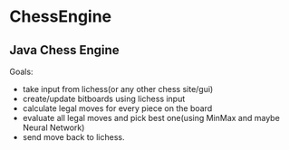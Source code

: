 # ChessEngine

Java Chess Engine
---------------------

Goals:
- take input from lichess(or any other chess site/gui)
- create/update bitboards using lichess input
- calculate legal moves for every piece on the board
- evaluate all legal moves and pick best one(using MinMax and maybe Neural Network)
- send move back to lichess.
